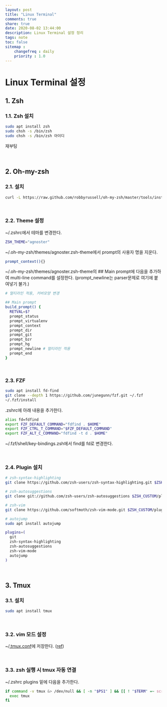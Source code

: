 ```yaml
---
layout: post
title: "Linux Terminal"
comments: true
share: true
date: 2020-08-02 13:44:00
description: Linux Terminal 설정 정리
tags: note
toc: false
sitemap :
    changefreq : daily
    priority : 1.0
---
```


# Linux Terminal 설정

## 1. Zsh

### 1.1. Zsh 설치
```sh
sudo apt install zsh
sudo chsh -s /bin/zsh
sudo chsh -s /bin/zsh 아이디
```

재부팅

<br>

## 2. Oh-my-zsh

### 2.1. 설치

```sh
curl -L https://raw.github.com/robbyrussell/oh-my-zsh/master/tools/install.sh | sh
```

<br>

### 2.2. Theme 설정

~/.zshrc에서 테마를 변경한다.

```sh
ZSH_THEME="agnoster"
```

~/.oh-my-zsh/themes/agnoster.zsh-theme에서 prompt의 사용자 명을 지운다.

```sh
prompt_context(){}
```

~/.oh-my-zsh/themes/agnoster.zsh-theme의 ## Main prompt에 다음을 추가하여 multi-line command를 설정한다.
(prompt_newline는 parser문제로 여기에 붙여넣기 불가.)


```sh
# 멀티라인 적용, 커버모양 변경

## Main prompt
build_prompt() {
  RETVAL=$?
  prompt_status
  prompt_virtualenv
  prompt_context
  prompt_dir
  prompt_git
  prompt_bzr
  prompt_hg
  prompt_newline # 멀티라인 적용
  prompt_end
}
```

<br>

### 2.3. FZF

```bash
sudo apt install fd-find
git clone --depth 1 https://github.com/junegunn/fzf.git ~/.fzf
~/.fzf/install
```

.zshrc에 아래 내용을 추가한다.
```bash
alias fd=fdfind
export FZF_DEFAULT_COMMAND="fdfind . $HOME"
export FZF_CTRL_T_COMMAND="$FZF_DEFAULT_COMMAND"
export FZF_ALT_C_COMMAND="fdfind -t d . $HOME"
```

~/.fzf/shell/key-bindings.zsh에서 find를 fd로 변경한다.

<br>

### 2.4. Plugin 설치
```sh
# zsh-syntax-highlighting
git clone https://github.com/zsh-users/zsh-syntax-highlighting.git $ZSH_CUSTOM/plugins/zsh-syntax-highlighting

# zsh-autosuggestions
git clone git://github.com/zsh-users/zsh-autosuggestions $ZSH_CUSTOM/plugins/zsh-autosuggestions

# zsh-vim
git clone https://github.com/softmoth/zsh-vim-mode.git $ZSH_CUSTOM/plugins/zsh-vim-mode

# autojump
sudo apt install autojump
```

```sh
plugins=(
  git
  zsh-syntax-highlighting
  zsh-autosuggestions
  zsh-vim-mode
  autojump
)
```

<br>

## 3. Tmux

### 3.1. 설치

```sh
sudo apt install tmux
```

<br>

### 3.2. vim 모드 설정

~/[.tmux.conf](/assets/data/terminal/.tmux.conf)에 저장한다. ([ref](https://gist.github.com/tsl0922/d79fc1f8097dde660b34#file-tmux-conf))


<br>

### 3.3. zsh 실행 시 tmux 자동 연결

~/.zshrc plugins 밑에 다음을 추가한다.

```sh
if command -v tmux &> /dev/null && [ -n "$PS1" ] && [[ ! "$TERM" =~ screen ]] && [[ ! "$TERM" =~ tmux ]] && [ -z "$TMUX" ]; then
  exec tmux
fi
```